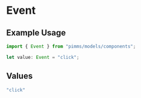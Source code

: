 # Event

## Example Usage

```typescript
import { Event } from "pimms/models/components";

let value: Event = "click";
```

## Values

```typescript
"click"
```